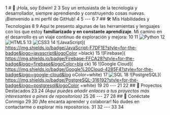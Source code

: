 1 # 👋 ¡Hola, soy Edwin!
    2
    3 Soy un entusiasta de la tecnología y desarrollador, siempre aprendiendo y construyendo cosas
      nuevas. ¡Bienvenido a mi perfil de GitHub!
    4
    5 ---
    6
    7 ## 🛠️ Mis Habilidades y Tecnologías
    8
    9 Aquí te presento algunas de las herramientas y lenguajes con los que estoy **familiarizado y
      en constante aprendizaje**. Mi camino en el desarrollo es un viaje continuo de exploración y
      mejora:
   10
   11 ![Python](
      https://img.shields.io/badge/Python-3776AB?style=for-the-badge&logo=python&logoColor=white)
   12 ![HTML5](
      https://img.shields.io/badge/HTML5-E34F26?style=for-the-badge&logo=html5&logoColor=white)
   13 ![CSS3](
      https://img.shields.io/badge/CSS3-1572B6?style=for-the-badge&logo=css3&logoColor=white)
   14 ![JavaScript](
      https://img.shields.io/badge/JavaScript-F7DF1E?style=for-the-badge&logo=javascript&logoColor
      =black)
   15 ![Firebase](
      https://img.shields.io/badge/Firebase-FFCA28?style=for-the-badge&logo=firebase&logoColor=bla
      ck)
   16 ![Google Cloud](
      https://img.shields.io/badge/Google%20Cloud-4285F4?style=for-the-badge&logo=google-cloud&log
      oColor=white)
   17 ![SQL](
      https://img.shields.io/badge/SQL-003B57?style=for-the-badge&logo=mysql&logoColor=white)
   18 ![PostgreSQL](
      https://img.shields.io/badge/PostgreSQL-316192?style=for-the-badge&logo=postgresql&logoColor
      =white)
   19
   20 ---
   21
   22 ## 🚀 Proyectos Destacados
   23
   24 *(Aquí puedes añadir enlaces a tus proyectos más interesantes o pines de repositorios)*
   25
   26 ---
   27
   28 ## 💬 Conéctate Conmigo
   29
   30 ¡Me encanta aprender y colaborar! No dudes en contactarme o explorar mis repositorios.
   31
   32 ---
   33
   34 <!--
   35 Puedes añadir más secciones aquí, como:
   36 - Estadísticas de GitHub (GitHub Stats)
   37 - Proyectos en los que estoy trabajando
   38 - Blog o artículos
   39 -->
